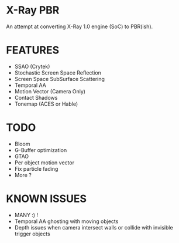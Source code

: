 # X-Ray PBR

An attempt at converting X-Ray 1.0 engine (SoC) to PBR(ish).

# FEATURES
* SSAO (Crytek)
* Stochastic Screen Space Reflection
* Screen Space SubSurface Scattering
* Temporal AA
* Motion Vector (Camera Only)
* Contact Shadows
* Tonemap (ACES or Hable)

# TODO
* Bloom
* G-Buffer optimization
* GTAO
* Per object motion vector
* Fix particle fading
* More ?

# KNOWN ISSUES
- MANY :) !
- Temporal AA ghosting with moving objects
- Depth issues when camera intersect walls or collide with invisible trigger objects

